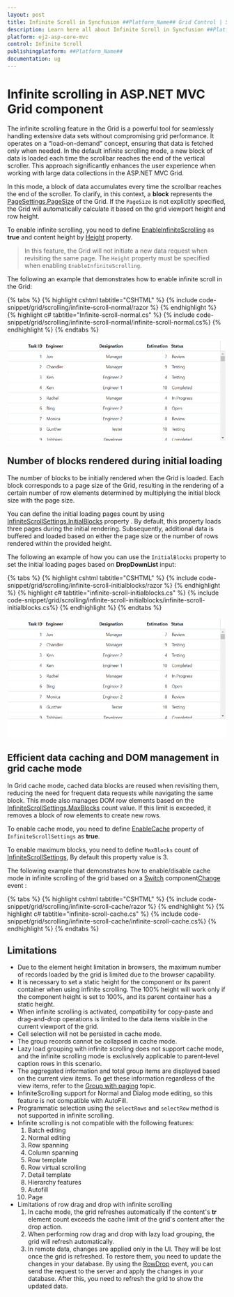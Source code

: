 ```yaml
---
layout: post
title: Infinite Scroll in Syncfusion ##Platform_Name## Grid Control | Syncfusion
description: Learn here all about Infinite Scroll in Syncfusion ##Platform_Name## Grid component of Syncfusion Essential JS 2 and more.
platform: ej2-asp-core-mvc
control: Infinite Scroll
publishingplatform: ##Platform_Name##
documentation: ug
---
```


# Infinite scrolling in ASP.NET MVC Grid component

The infinite scrolling feature in the Grid is a powerful tool for seamlessly handling extensive data sets without compromising grid performance. It operates on a “load-on-demand” concept, ensuring that data is fetched only when needed. In the default infinite scrolling mode, a new block of data is loaded each time the scrollbar reaches the end of the vertical scroller. This approach significantly enhances the user experience when working with large data collections in the ASP.NET MVC Grid.

In this mode, a block of data accumulates every time the scrollbar reaches the end of the scroller. To clarify, in this context, a **block** represents the [PageSettings.PageSize](https://help.syncfusion.com/cr/aspnetmvc-js2/Syncfusion.EJ2.Grids.GridPageSettings.html#Syncfusion_EJ2_Grids_GridPageSettings_PageSize) of the Grid. If the `PageSize` is not explicitly specified, the Grid will automatically calculate it based on the grid viewport height and row height.

To enable infinite scrolling, you need to define [EnableInfiniteScrolling](https://help.syncfusion.com/cr/aspnetmvc-js2/Syncfusion.EJ2.Grids.Grid.html#Syncfusion_EJ2_Grids_Grid_EnableInfiniteScrolling) as **true** and content height by [Height](https://help.syncfusion.com/cr/aspnetmvc-js2/Syncfusion.EJ2.Grids.Grid.html#Syncfusion_EJ2_Grids_Grid_Height)  property.

> In this feature, the Grid will not initiate a new data request when revisiting the same page.
> The `Height` property must be specified when enabling `EnableInfiniteScrolling`.

The following an example that demonstrates how to enable infinite scroll in the Grid:

{% tabs %}
{% highlight cshtml tabtitle="CSHTML" %}
{% include code-snippet/grid/scrolling/infinite-scroll-normal/razor %}
{% endhighlight %}
{% highlight c# tabtitle="Infinite-scroll-normal.cs" %}
{% include code-snippet/grid/scrolling/infinite-scroll-normal/infinite-scroll-normal.cs%}
{% endhighlight %}
{% endtabs %}

![Infinite scrolling](../../images/scrolling/scrolling-infinite-scroll.gif)

## Number of blocks rendered during initial loading

The number of blocks to be initially rendered when the Grid is loaded. Each block corresponds to a page size of the Grid, resulting in the rendering of a certain number of row elements determined by multiplying the initial block size with the page size.

You can define the initial loading pages count by using [InfiniteScrollSettings.InitialBlocks](https://help.syncfusion.com/cr/aspnetmvc-js2/Syncfusion.EJ2.Grids.GridInfiniteScrollSettings.html#Syncfusion_EJ2_Grids_GridInfiniteScrollSettings_InitialBlocks) property . By default, this property loads three pages during the initial rendering. Subsequently, additional data is buffered and loaded based on either the page size or the number of rows rendered within the provided height.

The following an example of how you can use the `InitialBlocks` property to set the initial loading pages based on **DropDownList** input:

{% tabs %}
{% highlight cshtml tabtitle="CSHTML" %}
{% include code-snippet/grid/scrolling/infinite-scroll-initialblocks/razor %}
{% endhighlight %}
{% highlight c# tabtitle="infinite-scroll-initialblocks.cs" %}
{% include code-snippet/grid/scrolling/infinite-scroll-initialblocks/infinite-scroll-initialblocks.cs%}
{% endhighlight %}
{% endtabs %}

![blocks rendered](../../images/scrolling/scrolling-initial-block.gif)

## Efficient data caching and DOM management in grid cache mode

In Grid cache mode, cached data blocks are reused when revisiting them, reducing the need for frequent data requests while navigating the same block. This mode also manages DOM row elements based on the [InfiniteScrollSettings.MaxBlocks](https://help.syncfusion.com/cr/aspnetmvc-js2/Syncfusion.EJ2.Grids.GridInfiniteScrollSettings.html#Syncfusion_EJ2_Grids_GridInfiniteScrollSettings_MaxBlocks) count value. If this limit is exceeded, it removes a block of row elements to create new rows.

To enable cache mode, you need to define [EnableCache](https://help.syncfusion.com/cr/aspnetmvc-js2/Syncfusion.EJ2.Grids.GridInfiniteScrollSettings.html#Syncfusion_EJ2_Grids_GridInfiniteScrollSettings_EnableCache) property of `InfiniteScrollSettings` as **true**.

To enable maximum blocks, you need to define `MaxBlocks` count of [InfiniteScrollSettings](https://help.syncfusion.com/cr/aspnetmvc-js2/Syncfusion.EJ2.Grids.GridInfiniteScrollSettings.html), By default this property value is 3.

The following example that demonstrates how to enable/disable cache mode in infinite scrolling of the grid based on a [Switch](https://ej2.syncfusion.com/aspnetmvc/documentation/switch/getting-started) component[Change](https://help.syncfusion.com/cr/aspnetmvc-js2/Syncfusion.EJ2.Buttons.Switch.html#Syncfusion_EJ2_Buttons_Switch_Change) event :

{% tabs %}
{% highlight cshtml tabtitle="CSHTML" %}
{% include code-snippet/grid/scrolling/infinite-scroll-cache/razor %}
{% endhighlight %}
{% highlight c# tabtitle="infinite-scroll-cache.cs" %}
{% include code-snippet/grid/scrolling/infinite-scroll-cache/infinite-scroll-cache.cs%}
{% endhighlight %}
{% endtabs %}

## Limitations

* Due to the element height limitation in browsers, the maximum number of records loaded by the grid is limited due to the browser capability.
* It is necessary to set a static height for the component or its parent container when using infinite scrolling. The 100% height will work only if the component height is set to 100%, and its parent container has a static height.
* When infinite scrolling is activated, compatibility for copy-paste and drag-and-drop operations is limited to the data items visible in the current viewport of the grid.
* Cell selection will not be persisted in cache mode.
* The group records cannot be collapsed in cache mode.
* Lazy load grouping with infinite scrolling does not support cache mode, and the infinite scrolling mode is exclusively applicable to parent-level caption rows in this scenario.
* The aggregated information and total group items are displayed based on the current view items. To get these information regardless of the view items, refer to the [Group with paging](https://ej2.syncfusion.com/aspnetmvc/documentation/grid/grouping/grouping#group-with-paging) topic.
* InfiniteScrolling support for Normal and Dialog mode editing, so this feature is not compatible with AutoFill.
* Programmatic selection using the `selectRows` and `selectRow` method is not supported in infinite scrolling.
* Infinite scrolling is not compatible with the following features:
    1. Batch editing
    2. Normal editing
    3. Row spanning
    4. Column spanning
    5. Row template
    6. Row virtual scrolling
    8. Detail template
    9. Hierarchy features
    10. Autofill
    11. Page
* Limitations of row drag and drop with infinite scrolling
    1. In cache mode, the grid refreshes automatically if the content's **tr** element count exceeds the cache limit of the grid's content after the drop action.
    2. When performing row drag and drop with lazy load grouping, the grid will refresh automatically.
    3. In remote data, changes are applied only in the UI. They will be lost once the grid is refreshed. To restore them, you need to update the changes in your database. By using the [RowDrop](https://help.syncfusion.com/cr/aspnetmvc-js2/Syncfusion.EJ2.Grids.Grid.html#Syncfusion_EJ2_Grids_Grid_RowDrop) event, you can send the request to the server and apply the changes in your database. After this, you need to refresh the grid to show the updated data.
